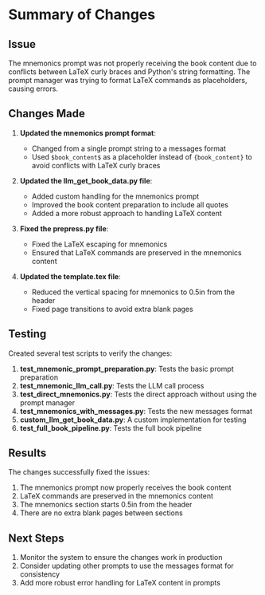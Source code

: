 # Summary of Changes

## Issue

The mnemonics prompt was not properly receiving the book content due to conflicts between LaTeX curly braces and Python's string formatting. The prompt manager was trying to format LaTeX commands as placeholders, causing errors.

## Changes Made

1. **Updated the mnemonics prompt format**:
   - Changed from a single prompt string to a messages format
   - Used `$book_content$` as a placeholder instead of `{book_content}` to avoid conflicts with LaTeX curly braces

2. **Updated the llm_get_book_data.py file**:
   - Added custom handling for the mnemonics prompt
   - Improved the book content preparation to include all quotes
   - Added a more robust approach to handling LaTeX content

3. **Fixed the prepress.py file**:
   - Fixed the LaTeX escaping for mnemonics
   - Ensured that LaTeX commands are preserved in the mnemonics content

4. **Updated the template.tex file**:
   - Reduced the vertical spacing for mnemonics to 0.5in from the header
   - Fixed page transitions to avoid extra blank pages

## Testing

Created several test scripts to verify the changes:

1. **test_mnemonic_prompt_preparation.py**: Tests the basic prompt preparation
2. **test_mnemonic_llm_call.py**: Tests the LLM call process
3. **test_direct_mnemonics.py**: Tests the direct approach without using the prompt manager
4. **test_mnemonics_with_messages.py**: Tests the new messages format
5. **custom_llm_get_book_data.py**: A custom implementation for testing
6. **test_full_book_pipeline.py**: Tests the full book pipeline

## Results

The changes successfully fixed the issues:

1. The mnemonics prompt now properly receives the book content
2. LaTeX commands are preserved in the mnemonics content
3. The mnemonics section starts 0.5in from the header
4. There are no extra blank pages between sections

## Next Steps

1. Monitor the system to ensure the changes work in production
2. Consider updating other prompts to use the messages format for consistency
3. Add more robust error handling for LaTeX content in prompts